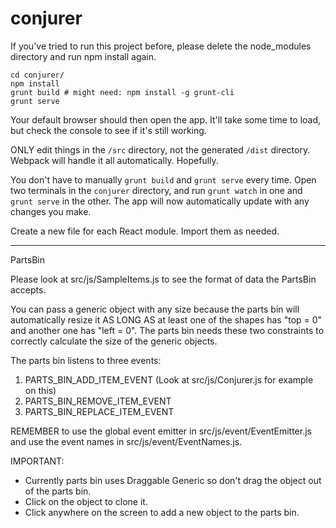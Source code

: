 # conjurer

If you've tried to run this project before, please delete the node_modules directory and run npm install again.


```
cd conjurer/
npm install
grunt build # might need: npm install -g grunt-cli
grunt serve
```

Your default browser should then open the app. It'll take some time to load, but check the console to see if it's still working.

ONLY edit things in the `/src` directory, not the generated `/dist` directory. Webpack will handle it all automatically. Hopefully.

You don't have to manually `grunt build` and `grunt serve` every time. Open two terminals in the `conjurer` directory, and run `grunt watch` in one and `grunt serve` in the other. The app will now automatically update with any changes you make.

Create a new file for each React module. Import them as needed.

***

PartsBin 

Please look at src/js/SampleItems.js to see the format of data the PartsBin accepts.

You can pass a generic object with any size because the parts bin will automatically resize it AS LONG AS at least one of the shapes has "top = 0" and another one has "left = 0". The parts bin needs these two constraints to correctly calculate the size of the generic objects.

The parts bin listens to three events:

1. PARTS_BIN_ADD_ITEM_EVENT (Look at src/js/Conjurer.js for example on this)
2. PARTS_BIN_REMOVE_ITEM_EVENT
3. PARTS_BIN_REPLACE_ITEM_EVENT

REMEMBER to use the global event emitter in src/js/event/EventEmitter.js and use the event names in src/js/event/EventNames.js.

IMPORTANT:
 
- Currently parts bin uses Draggable Generic so don't drag the object out of the parts bin.
- Click on the object to clone it.
- Click anywhere on the screen to add a new object to the parts bin.